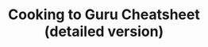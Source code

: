 ---
layout: post
title: Cooking to Guru Cheatsheet (detailed version)
published: true
type: cheatsheet
tags: cooking
image: /files/thumbnails/cookingtogurudetailed.png
excerpt: Cookng to guru extended sheet (slightly outdated)
post-date: 2021-05-21
updated-date: 2021-05-21
direct-link: http://bit.ly/CookCheatsheet
---